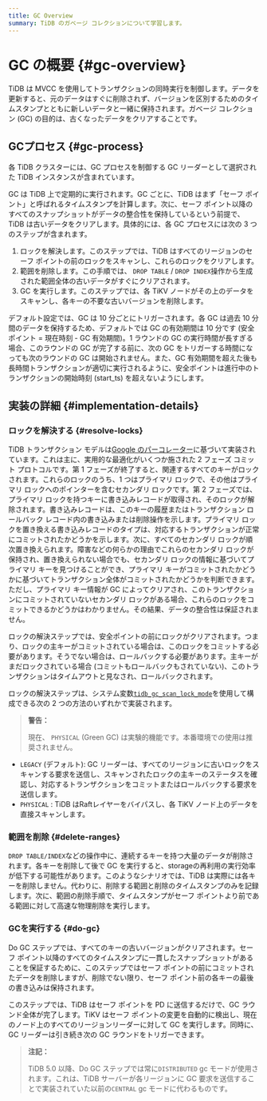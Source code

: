 ```yaml
---
title: GC Overview
summary: TiDB のガベージ コレクションについて学習します。
---
```


# GC の概要 {#gc-overview}

TiDB は MVCC を使用してトランザクションの同時実行を制御します。データを更新すると、元のデータはすぐに削除されず、バージョンを区別するためのタイムスタンプとともに新しいデータと一緒に保持されます。ガベージ コレクション (GC) の目的は、古くなったデータをクリアすることです。

## GCプロセス {#gc-process}

各 TiDB クラスターには、GC プロセスを制御する GC リーダーとして選択された TiDB インスタンスが含まれています。

GC は TiDB 上で定期的に実行されます。GC ごとに、TiDB はまず「セーフ ポイント」と呼ばれるタイムスタンプを計算します。次に、セーフ ポイント以降のすべてのスナップショットがデータの整合性を保持しているという前提で、TiDB は古いデータをクリアします。具体的には、各 GC プロセスには次の 3 つのステップが含まれます。

1.  ロックを解決します。このステップでは、TiDB はすべてのリージョンのセーフ ポイントの前のロックをスキャンし、これらのロックをクリアします。
2.  範囲を削除します。この手順では、 `DROP TABLE` / `DROP INDEX`操作から生成された範囲全体の古いデータがすぐにクリアされます。
3.  GC を実行します。このステップでは、各 TiKV ノードがその上のデータをスキャンし、各キーの不要な古いバージョンを削除します。

デフォルト設定では、GC は 10 分ごとにトリガーされます。各 GC は過去 10 分間のデータを保持するため、デフォルトでは GC の有効期間は 10 分です (安全ポイント = 現在時刻 - GC 有効期間)。1 ラウンドの GC の実行時間が長すぎる場合、このラウンドの GC が完了する前に、次の GC をトリガーする時間になっても次のラウンドの GC は開始されません。また、GC 有効期間を超えた後も長時間トランザクションが適切に実行されるように、安全ポイントは進行中のトランザクションの開始時刻 (start_ts) を超えないようにします。

## 実装の詳細 {#implementation-details}

### ロックを解決する {#resolve-locks}

TiDB トランザクション モデルは[Google のパーコレーター](https://ai.google/research/pubs/pub36726)に基づいて実装されています。これは主に、実用的な最適化がいくつか施された 2 フェーズ コミット プロトコルです。第 1 フェーズが終了すると、関連するすべてのキーがロックされます。これらのロックのうち、1 つはプライマリ ロックで、その他はプライマリ ロックへのポインターを含むセカンダリ ロックです。第 2 フェーズでは、プライマリ ロックを持つキーに書き込みレコードが取得され、そのロックが解除されます。書き込みレコードは、このキーの履歴またはトランザクション ロールバック レコード内の書き込みまたは削除操作を示します。プライマリ ロックを置き換える書き込みレコードのタイプは、対応するトランザクションが正常にコミットされたかどうかを示します。次に、すべてのセカンダリ ロックが順次置き換えられます。障害などの何らかの理由でこれらのセカンダリ ロックが保持され、置き換えられない場合でも、セカンダリ ロックの情報に基づいてプライマリ キーを見つけることができ、プライマリ キーがコミットされたかどうかに基づいてトランザクション全体がコミットされたかどうかを判断できます。ただし、プライマリ キー情報が GC によってクリアされ、このトランザクションにコミットされていないセカンダリ ロックがある場合、これらのロックをコミットできるかどうかはわかりません。その結果、データの整合性は保証されません。

ロックの解決ステップでは、安全ポイントの前にロックがクリアされます。つまり、ロックの主キーがコミットされている場合は、このロックをコミットする必要があります。そうでない場合は、ロールバックする必要があります。主キーがまだロックされている場合 (コミットもロールバックもされていない)、このトランザクションはタイムアウトと見なされ、ロールバックされます。

ロックの解決ステップは、システム変数[`tidb_gc_scan_lock_mode`](/system-variables.md#tidb_gc_scan_lock_mode-new-in-v50)を使用して構成できる次の 2 つの方法のいずれかで実装されます。

> **警告：**
>
> 現在、 `PHYSICAL` (Green GC) は実験的機能です。本番環境での使用は推奨されません。

-   `LEGACY` (デフォルト): GC リーダーは、すべてのリージョンに古いロックをスキャンする要求を送信し、スキャンされたロックの主キーのステータスを確認し、対応するトランザクションをコミットまたはロールバックする要求を送信します。
-   `PHYSICAL` : TiDB はRaftレイヤーをバイパスし、各 TiKV ノード上のデータを直接スキャンします。

### 範囲を削除 {#delete-ranges}

`DROP TABLE/INDEX`などの操作中に、連続するキーを持つ大量のデータが削除されます。各キーを削除して後で GC を実行すると、storageの再利用の実行効率が低下する可能性があります。このようなシナリオでは、TiDB は実際には各キーを削除しません。代わりに、削除する範囲と削除のタイムスタンプのみを記録します。次に、範囲の削除手順で、タイムスタンプがセーフ ポイントより前である範囲に対して高速な物理削除を実行します。

### GCを実行する {#do-gc}

Do GC ステップでは、すべてのキーの古いバージョンがクリアされます。セーフ ポイント以降のすべてのタイムスタンプに一貫したスナップショットがあることを保証するために、このステップではセーフ ポイントの前にコミットされたデータを削除しますが、削除でない限り、セーフ ポイント前の各キーの最後の書き込みは保持されます。

このステップでは、TiDB はセーフ ポイントを PD に送信するだけで、GC ラウンド全体が完了します。TiKV はセーフ ポイントの変更を自動的に検出し、現在のノード上のすべてのリージョンリーダーに対して GC を実行します。同時に、GC リーダーは引き続き次の GC ラウンドをトリガーできます。

> **注記：**
>
> TiDB 5.0 以降、Do GC ステップでは常に`DISTRIBUTED` gc モードが使用されます。これは、TiDB サーバーが各リージョンに GC 要求を送信することで実装されていた以前の`CENTRAL` gc モードに代わるものです。

